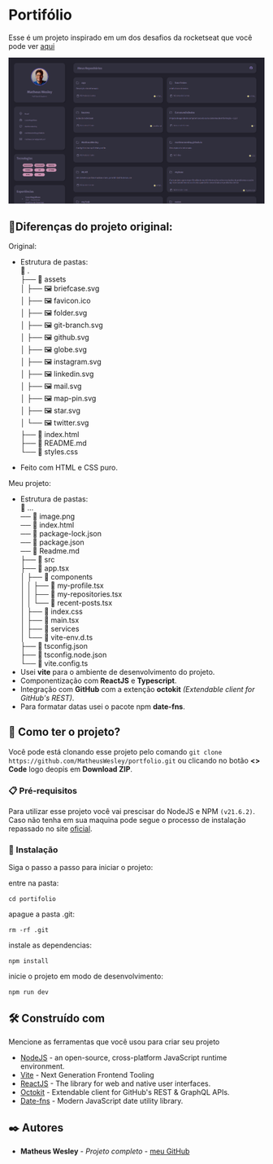# Portifólio

Esse é um projeto inspirado em um dos desafios da rocketseat que você pode ver [aqui](https://github.com/rocketseat-education/desafios-discover/tree/main/Desafios/portfolio)

![Meu Portifolio](img.png)

## 📍Diferenças do projeto original:
Original:
- Estrutura de pastas: \
📂 . \
├── 📂 assets \
│  ├── 🖼️ briefcase.svg \
│  ├── 🖼️ favicon.ico \
│  ├── 🖼️ folder.svg \
│  ├── 🖼️ git-branch.svg \
│  ├── 🖼️ github.svg \
│  ├── 🖼️ globe.svg \
│  ├── 🖼️ instagram.svg \
│  ├── 🖼️ linkedin.svg \
│  ├── 🖼️ mail.svg \
│  ├── 🖼️ map-pin.svg \
│  ├── 🖼️ star.svg \
│  └── 🖼️ twitter.svg \
├── 📄 index.html \
├── 📄 README.md \
└── 📄 styles.css

- Feito com HTML e CSS puro.

Meu projeto:
- Estrutura de pastas: \
📂 ... \
── 📄 image.png \
── 📄 index.html \
── 📄 package-lock.json \
── 📄 package.json \
── 📄 Readme.md \
├── 📂 src \
  ├── 📄 app.tsx \
│  ├── 📂 components \
│  │   ├── 📄 my-profile.tsx \
│  │   ├── 📄 my-repositories.tsx \
│  │   └── 📄 recent-posts.tsx \
│  ├── 📄 index.css \
│  ├── 📄 main.tsx \
│  ├── 📄 services \
│  └── 📄 vite-env.d.ts \
├── 📄 tsconfig.json \
├── 📄 tsconfig.node.json \
└── 📄 vite.config.ts
- Usei **vite** para o ambiente de desenvolvimento do projeto.
- Componentização com **ReactJS** e **Typescript**.
- Integração com **GitHub** com a extenção **octokit** _(Extendable client for GitHub's REST)_.
- Para formatar datas usei o pacote npm **date-fns**.
  


## 🚀 Como ter o projeto?

Você pode está clonando esse projeto pelo comando ``` git clone https://github.com/MatheusWesley/portfolio.git ``` ou clicando no botão **<> Code** logo deopis em **Download ZIP**. 

### 📋 Pré-requisitos

Para utilizar esse projeto você vai prescisar do NodeJS e NPM `(v21.6.2)`. Caso não tenha em sua maquina pode segue o processo de instalação repassado no site [oficial](https://nodejs.org/en).

### 🔧 Instalação

Siga o passo a passo para iniciar o projeto:

entre na pasta:
```
cd portifolio
```

apague a pasta .git:
```
rm -rf .git
```

instale as dependencias:
```
npm install
```

inicie o projeto em modo de desenvolvimento:
```
npm run dev
```

## 🛠️ Construído com

Mencione as ferramentas que você usou para criar seu projeto

* [NodeJS](https://nodejs.org/en) - an open-source, cross-platform JavaScript runtime environment.
* [Vite](https://vitejs.dev/) - Next Generation Frontend Tooling
* [ReactJS](https://react.dev/) - The library for web and native user interfaces.
* [Octokit](https://github.com/octokit/core.js/) - Extendable client for GitHub's REST & GraphQL APIs.
* [Date-fns](https://date-fns.org/) - Modern JavaScript date utility library.

## ✒️ Autores

* **Matheus Wesley** - *Projeto completo* - [meu GitHub](https://github.com/MatheusWesley)